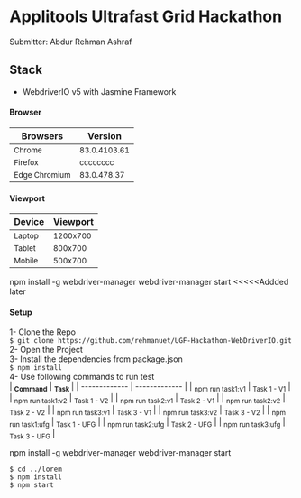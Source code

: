 # Applitools Ultrafast Grid Hackathon

Submitter: Abdur Rehman Ashraf


## Stack
- WebdriverIO v5 with Jasmine Framework


#### Browser
|    Browsers   |    Version    |
| ------------- | ------------- |
|     <sub>Chrome</sub>    | <sub>83.0.4103.61</sub>  |
|     <sub>Firefox</sub>   |     <sub>cccccccc</sub>          |
| <sub>Edge Chromium</sub> | <sub>83.0.478.37</sub>   |

#### Viewport
|    Device   |    Viewport    |
| ------------- | ------------- |
|     <sub>Laptop</sub>    | <sub>1200x700</sub>  |
|     <sub>Tablet</sub>   |     <sub>800x700</sub>          |
| <sub>Mobile</sub> | <sub>500x700</sub>   |


npm install -g webdriver-manager
webdriver-manager start <pathtodriver> <<<<<Addded later
                                                  
#### Setup
1- Clone the Repo<br />
`$ git clone https://github.com/rehmanuet/UGF-Hackathon-WebDriverIO.git`<br/>
2- Open the Project<br />
3- Install the dependencies from package.json<br />
`$ npm install`<br />
4- Use following commands to run test <br/>
|    <b><sub>Command</sub></b>   |    <b><sub>Task</sub>   </b> |
| ------------- | ------------- |
|     <sub>npm run task1:v1</sub>    | <sub>Task 1 - V1</sub>  |
|     <sub>npm run task1:v2</sub>   |     <sub>Task 1 - V2</sub>          |
| <sub>npm run task2:v1</sub> | <sub>Task 2 - V1</sub>   |
|     <sub>npm run task2:v2</sub>    | <sub>Task 2 - V2</sub>  |
|     <sub>npm run task3:v1</sub>   |     <sub>Task 3 - V1</sub>          |
| <sub>npm run task3:v2</sub> | <sub>Task 3 - V2</sub>   |
|     <sub>npm run task1:ufg</sub>   |     <sub>Task 1 - UFG</sub>          |
| <sub>npm run task2:ufg</sub> | <sub>Task 2 - UFG</sub>   |
| <sub>npm run task3:ufg</sub> | <sub>Task 3 - UFG</sub>   |

npm install -g webdriver-manager
webdriver-manager start 
```
$ cd ../lorem
$ npm install
$ npm start
